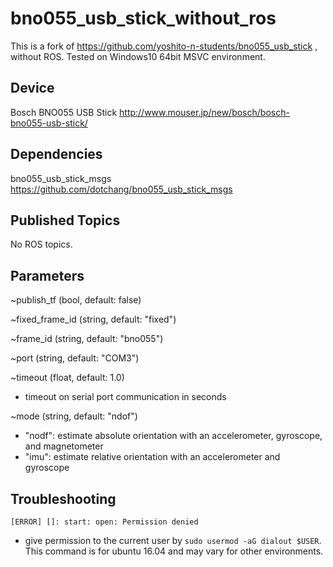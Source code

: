 # bno055_usb_stick_without_ros
This is a fork of https://github.com/yoshito-n-students/bno055_usb_stick
, without ROS. Tested on Windows10 64bit MSVC environment.

## Device
Bosch BNO055 USB Stick http://www.mouser.jp/new/bosch/bosch-bno055-usb-stick/

## Dependencies
bno055_usb_stick_msgs https://github.com/dotchang/bno055_usb_stick_msgs

## Published Topics
No ROS topics.

## Parameters
~publish_tf (bool, default: false)

~fixed_frame_id (string, default: "fixed")

~frame_id (string, default: "bno055")

~port (string, default: "COM3")

~timeout (float, default: 1.0)
* timeout on serial port communication in seconds

~mode (string, default: "ndof")
* "nodf": estimate absolute orientation with an accelerometer, gyroscope, and magnetometer
* "imu": estimate relative orientation with an accelerometer and gyroscope

## Troubleshooting
`[ERROR] []: start: open: Permission denied`
* give permission to the current user by `sudo usermod -aG dialout $USER`. This command is for ubuntu 16.04 and may vary for other environments.
